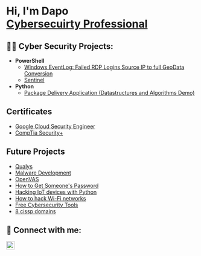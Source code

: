 <h1>Hi, I'm Dapo <br/><a href="https://github.com/dapoking">Cybersecuirty Professional</a>  </h1>

<h2>👨‍💻 Cyber Security Projects:</h2>


- <b>PowerShell</b>
  - [Windows EventLog: Failed RDP Logins Source IP to full GeoData Conversion](https://github.com/dapoking/Sentinel-Lab)
  - [Sentinel](https://github.com/dapoking)
- <b>Python</b>
  - [Package Delivery Application (Datastructures and Algorithms Demo)](https://github.com/dapoking/Package-Delivery-Pathfinding-Algorithm)

<h2>Certificates</h2>

- [Google Cloud Security Engineer](https://www.youtube.com/)
- [CompTia Security+](https://www.youtube.com/)

<h2>Future Projects</h2>

- [Qualys](https://www.youtube.com/watch?v=l5At5WDj7v0&list=WL&index=35&t=24s&ab_channel=KevinGaray-Cybersecurity)
- [Malware Development](https://www.youtube.com/watch?v=A6EKDAKBXPs&list=WL&index=105&t=140s&ab_channel=crow)
- [OpenVAS](https://www.youtube.com/watch?v=9Bsjw1VeRwE&list=WL&index=27&ab_channel=JoshMadakor)
- [How to Get Someone's Password](https://www.youtube.com/watch?v=Qm7k1CPFkIc&list=WL&index=178&ab_channel=JackRhysider)
- [Hacking IoT devices with Python](https://www.youtube.com/watch?v=o9rlLuUpYxo&list=WL&index=164&t=150s&ab_channel=DavidBombal)
- [How to hack Wi-Fi networks](https://www.youtube.com/watch?v=FVBti1vhJVA&list=WL&index=70&ab_channel=BSidesPrishtina)
- [Free Cybersecurity Tools](https://www.cisa.gov/resources-tools/resources/free-cybersecurity-services-and-tools)
- [8 cissp domains](https://github.com/DapoKing/DapoKing/blob/main/8%20CISSP%20Domains)


<h2> 🤳 Connect with me:</h2>

[<img align="left" alt="JoshMadakor | LinkedIn" width="22px" src="https://cdn.jsdelivr.net/npm/simple-icons@v3/icons/linkedin.svg" />][linkedin]

[linkedin]: https://www.linkedin.com/in/dapo-king-ab749498/
